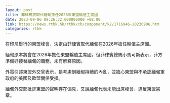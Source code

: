 ```yaml
---
layout: post
title: 菲律賓將取代緬甸擔任2026年東盟輪值主席國
date: 2023-09-06 09:26:32.000000000 +08:00
link: https://news.rthk.hk/rthk/ch/component/k2/1716946-20230906.htm
categories: rthk
---
```


在印尼舉行的東盟峰會，決定由菲律賓取代緬甸在2026年擔任輪值主席國。

緬甸原本將會在2026年擔任東盟輪值主席國，但菲律賓總統小馬可斯表示，菲方準備好接替緬甸的職務，未有解釋原因。

外電引述東盟外交官表示，是考慮到緬甸持續的內亂，並擔心東盟與不承認緬甸軍政府的美國及歐盟關係受損。

緬甸外交部批評東盟的聲明存在偏見，又說緬甸代表未能出席峰會，違反東盟憲章。
